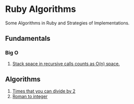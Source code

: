 Ruby Algorithms
===============

Some Algorithms in Ruby and Strategies of Implementations.

## Fundamentals

### Big O
1. [Stack space in recursive calls counts as O(n) space.](fundamentals/big_o/1_time_and_space/README.md)

## Algorithms

1. [Times that you can divide by 2](algorithms/times_that_you_can_divide_by_2/README.md)
2. [Roman to integer](algorithms/roman_to_integer/README.md)
